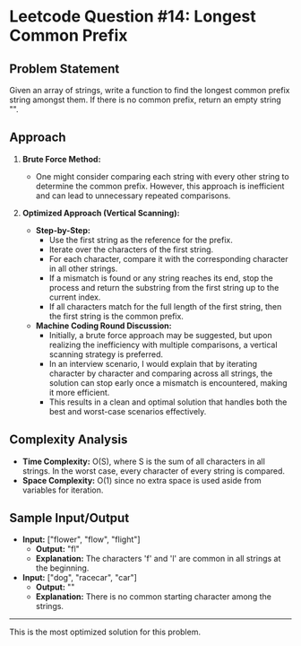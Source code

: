 # Leetcode Question #14: Longest Common Prefix

## Problem Statement

Given an array of strings, write a function to find the longest common prefix string amongst them. If there is no common prefix, return an empty string "".

## Approach

1. **Brute Force Method:**

   - One might consider comparing each string with every other string to determine the common prefix. However, this approach is inefficient and can lead to unnecessary repeated comparisons.

2. **Optimized Approach (Vertical Scanning):**
   - **Step-by-Step:**
     - Use the first string as the reference for the prefix.
     - Iterate over the characters of the first string.
     - For each character, compare it with the corresponding character in all other strings.
     - If a mismatch is found or any string reaches its end, stop the process and return the substring from the first string up to the current index.
     - If all characters match for the full length of the first string, then the first string is the common prefix.
   - **Machine Coding Round Discussion:**
     - Initially, a brute force approach may be suggested, but upon realizing the inefficiency with multiple comparisons, a vertical scanning strategy is preferred.
     - In an interview scenario, I would explain that by iterating character by character and comparing across all strings, the solution can stop early once a mismatch is encountered, making it more efficient.
     - This results in a clean and optimal solution that handles both the best and worst-case scenarios effectively.

## Complexity Analysis

- **Time Complexity:** O(S), where S is the sum of all characters in all strings. In the worst case, every character of every string is compared.
- **Space Complexity:** O(1) since no extra space is used aside from variables for iteration.

## Sample Input/Output

- **Input:** ["flower", "flow", "flight"]
  - **Output:** "fl"
  - **Explanation:** The characters 'f' and 'l' are common in all strings at the beginning.
- **Input:** ["dog", "racecar", "car"]
  - **Output:** ""
  - **Explanation:** There is no common starting character among the strings.

---

This is the most optimized solution for this problem.
